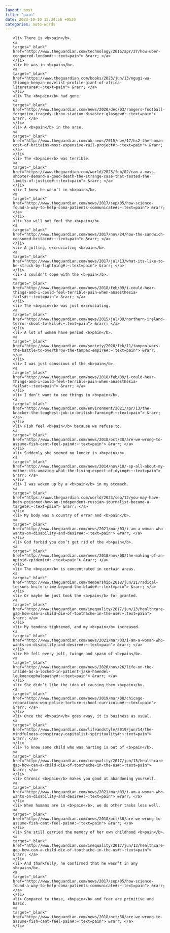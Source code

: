```yaml
---
layout: post
title: "pain"
date: 2023-10-10 12:34:56 +0530
categories: auto-words
---
```

<ol>

    <li> There is <b>pain</b>.
    <a 
    target="_blank" 
    href="http://www.theguardian.com/technology/2016/apr/27/how-uber-conquered-london#:~:text=pain"> &rarr; </a>
    </li>
    <li> He was in <b>pain</b>.
    <a 
    target="_blank" 
    href="https://www.theguardian.com/books/2023/jun/13/ngugi-wa-thiongo-kenyan-novelist-profile-giant-of-africa-literature#:~:text=pain"> &rarr; </a>
    </li>
    <li> The <b>pain</b> had gone.
    <a 
    target="_blank" 
    href="http://www.theguardian.com/news/2020/dec/03/rangers-football-forgotten-tragedy-ibrox-stadium-disaster-glasgow#:~:text=pain"> &rarr; </a>
    </li>
    <li> A <b>pain</b> in the arse.
    <a 
    target="_blank" 
    href="http://www.theguardian.com/uk-news/2015/nov/17/hs2-the-human-cost-of-britains-most-expensive-rail-project#:~:text=pain"> &rarr; </a>
    </li>
    <li> The <b>pain</b> was terrible.
    <a 
    target="_blank" 
    href="https://www.theguardian.com/world/2023/feb/02/can-a-mass-shooter-demand-a-good-death-the-strange-case-that-tested-the-limits-of-justice#:~:text=pain"> &rarr; </a>
    </li>
    <li> I knew he wasn’t in <b>pain</b>.
    <a 
    target="_blank" 
    href="http://www.theguardian.com/news/2017/sep/05/how-science-found-a-way-to-help-coma-patients-communicate#:~:text=pain"> &rarr; </a>
    </li>
    <li> You will not feel the <b>pain</b>.
    <a 
    target="_blank" 
    href="http://www.theguardian.com/news/2017/nov/24/how-the-sandwich-consumed-britain#:~:text=pain"> &rarr; </a>
    </li>
    <li> A jolting, excruciating <b>pain</b>.
    <a 
    target="_blank" 
    href="http://www.theguardian.com/news/2017/jul/13/what-its-like-to-be-struck-by-lightning#:~:text=pain"> &rarr; </a>
    </li>
    <li> I couldn’t cope with the <b>pain</b>.
    <a 
    target="_blank" 
    href="http://www.theguardian.com/news/2018/feb/09/i-could-hear-things-and-i-could-feel-terrible-pain-when-anaesthesia-fails#:~:text=pain"> &rarr; </a>
    </li>
    <li> The <b>pain</b> was just excruciating.
    <a 
    target="_blank" 
    href="http://www.theguardian.com/news/2015/jul/09/northern-ireland-terror-shoot-to-kill#:~:text=pain"> &rarr; </a>
    </li>
    <li> A lot of women have period <b>pain</b>.
    <a 
    target="_blank" 
    href="http://www.theguardian.com/society/2020/feb/11/tampon-wars-the-battle-to-overthrow-the-tampax-empire#:~:text=pain"> &rarr; </a>
    </li>
    <li> I was just conscious of the <b>pain</b>.
    <a 
    target="_blank" 
    href="http://www.theguardian.com/news/2018/feb/09/i-could-hear-things-and-i-could-feel-terrible-pain-when-anaesthesia-fails#:~:text=pain"> &rarr; </a>
    </li>
    <li> I don’t want to see things in <b>pain</b>.
    <a 
    target="_blank" 
    href="http://www.theguardian.com/environment/2021/apr/13/the-knacker-the-toughest-job-in-british-farming#:~:text=pain"> &rarr; </a>
    </li>
    <li> Fish feel <b>pain</b> because we refuse to.
    <a 
    target="_blank" 
    href="http://www.theguardian.com/news/2018/oct/30/are-we-wrong-to-assume-fish-cant-feel-pain#:~:text=pain"> &rarr; </a>
    </li>
    <li> Suddenly she seemed no longer in <b>pain</b>.
    <a 
    target="_blank" 
    href="http://www.theguardian.com/news/2014/nov/18/-sp-all-about-my-mother-its-amazing-what-the-living-expect-of-dying#:~:text=pain"> &rarr; </a>
    </li>
    <li> I was woken up by a <b>pain</b> in my stomach.
    <a 
    target="_blank" 
    href="https://www.theguardian.com/world/2023/sep/12/you-may-have-been-poisoned-how-an-independent-russian-journalist-became-a-target#:~:text=pain"> &rarr; </a>
    </li>
    <li> My body was a country of error and <b>pain</b>.
    <a 
    target="_blank" 
    href="http://www.theguardian.com/news/2021/mar/03/i-am-a-woman-who-wants-on-disability-and-desire#:~:text=pain"> &rarr; </a>
    </li>
    <li> God forbid you don’t get rid of the <b>pain</b>.
    <a 
    target="_blank" 
    href="http://www.theguardian.com/news/2018/nov/08/the-making-of-an-opioid-epidemic#:~:text=pain"> &rarr; </a>
    </li>
    <li> The <b>pain</b> is concentrated in certain areas.
    <a 
    target="_blank" 
    href="http://www.theguardian.com/membership/2018/jun/21/radical-lessons-knife-crime-beyond-the-blade#:~:text=pain"> &rarr; </a>
    </li>
    <li> Or maybe he just took the <b>pain</b> for granted.
    <a 
    target="_blank" 
    href="http://www.theguardian.com/inequality/2017/jun/13/healthcare-gap-how-can-a-child-die-of-toothache-in-the-us#:~:text=pain"> &rarr; </a>
    </li>
    <li> My tendons tightened, and my <b>pain</b> increased.
    <a 
    target="_blank" 
    href="http://www.theguardian.com/news/2021/mar/03/i-am-a-woman-who-wants-on-disability-and-desire#:~:text=pain"> &rarr; </a>
    </li>
    <li> He felt every jolt, twinge and spasm of <b>pain</b>.
    <a 
    target="_blank" 
    href="http://www.theguardian.com/news/2020/nov/26/life-on-the-inside-as-a-locked-in-patient-jake-haendel-leukoencephalopathy#:~:text=pain"> &rarr; </a>
    </li>
    <li> She didn’t like the idea of causing them <b>pain</b>.
    <a 
    target="_blank" 
    href="http://www.theguardian.com/news/2019/mar/08/chicago-reparations-won-police-torture-school-curriculum#:~:text=pain"> &rarr; </a>
    </li>
    <li> Once the <b>pain</b> goes away, it is business as usual.
    <a 
    target="_blank" 
    href="http://www.theguardian.com/lifeandstyle/2019/jun/14/the-mindfulness-conspiracy-capitalist-spirituality#:~:text=pain"> &rarr; </a>
    </li>
    <li> To know some child who was hurting is out of <b>pain</b>.
    <a 
    target="_blank" 
    href="http://www.theguardian.com/inequality/2017/jun/13/healthcare-gap-how-can-a-child-die-of-toothache-in-the-us#:~:text=pain"> &rarr; </a>
    </li>
    <li> Chronic <b>pain</b> makes you good at abandoning yourself.
    <a 
    target="_blank" 
    href="http://www.theguardian.com/news/2021/mar/03/i-am-a-woman-who-wants-on-disability-and-desire#:~:text=pain"> &rarr; </a>
    </li>
    <li> When humans are in <b>pain</b>, we do other tasks less well.
    <a 
    target="_blank" 
    href="http://www.theguardian.com/news/2018/oct/30/are-we-wrong-to-assume-fish-cant-feel-pain#:~:text=pain"> &rarr; </a>
    </li>
    <li> She still carried the memory of her own childhood <b>pain</b>.
    <a 
    target="_blank" 
    href="http://www.theguardian.com/inequality/2017/jun/13/healthcare-gap-how-can-a-child-die-of-toothache-in-the-us#:~:text=pain"> &rarr; </a>
    </li>
    <li> And thankfully, he confirmed that he wasn’t in any <b>pain</b>.
    <a 
    target="_blank" 
    href="http://www.theguardian.com/news/2017/sep/05/how-science-found-a-way-to-help-coma-patients-communicate#:~:text=pain"> &rarr; </a>
    </li>
    <li> Compared to those, <b>pain</b> and fear are primitive and basic.
    <a 
    target="_blank" 
    href="http://www.theguardian.com/news/2018/oct/30/are-we-wrong-to-assume-fish-cant-feel-pain#:~:text=pain"> &rarr; </a>
    </li>